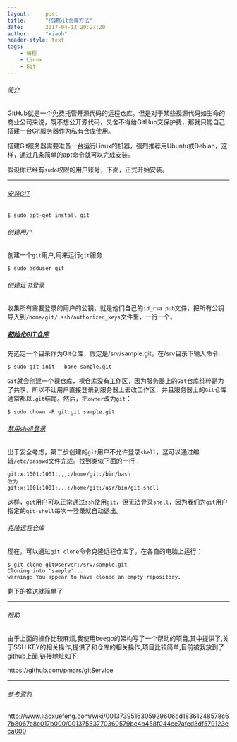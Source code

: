 ```yaml
---
layout:     post
title:      "搭建Git仓库方法"
date:       2017-04-13 20:27:20
author:     "xiaoh"
header-style: text
tags:
    - 编程
    - Linux
    - Git
---
```


###### [简介](#summary)

GitHub就是一个免费托管开源代码的远程仓库。但是对于某些视源代码如生命的商业公司来说，既不想公开源代码，又舍不得给GitHub交保护费，那就只能自己搭建一台Git服务器作为私有仓库使用。

搭建Git服务器需要准备一台运行Linux的机器，强烈推荐用Ubuntu或Debian，这样，通过几条简单的apt命令就可以完成安装。

假设你已经有`sudo`权限的用户账号，下面，正式开始安装。

---

###### [安装GIT](#install)

```shell
$ sudo apt-get install git
```

###### [创建用户](#adduser)

创建一个`git`用户,用来运行`git`服务

```shell
$ sudo adduser git
```

###### [创建证书登录](#authorized)

收集所有需要登录的用户的公钥，就是他们自己的`id_rsa.pub`文件，把所有公钥导入到`/home/git/.ssh/authorized_keys`文件里，一行一个。

##### [初始化GIT仓库](#init)

先选定一个目录作为Git仓库，假定是/srv/sample.git，在/srv目录下输入命令:

```shell
$ sudo git init --bare sample.git
```

`Git`就会创建一个裸仓库，裸仓库没有工作区，因为服务器上的`Git`仓库纯粹是为了共享，所以不让用户直接登录到服务器上去改工作区，并且服务器上的`Git`仓库通常都以`.git`结尾。然后，把`owner`改为`git`：

```shell
$ sudo chown -R git:git sample.git
```

###### [禁用shell登录](#login)

出于安全考虑，第二步创建的`git`用户不允许登录`shell`，这可以通过编辑`/etc/passwd`文件完成。找到类似下面的一行：

```shell
git:x:1001:1001:,,,:/home/git:/bin/bash
改为
git:x:1001:1001:,,,:/home/git:/usr/bin/git-shell
```

这样，`git`用户可以正常通过`ssh`使用`git`，但无法登录`shell`，因为我们为`git`用户指定的`git-shell`每次一登录就自动退出。

###### [克隆远程仓库](#clone)

现在，可以通过`git clone`命令克隆远程仓库了，在各自的电脑上运行：

```shell
$ git clone git@server:/srv/sample.git
Cloning into 'sample'...
warning: You appear to have cloned an empty repository.
```

剩下的推送就简单了

---

###### [帮助](#help) 

由于上面的操作比较麻烦,我使用beego的架构写了一个帮助的项目,其中提供了,关于SSH KEY的相关操作,提供了和仓库的相关操作,项目比较简单,目前被我放到了github上面,链接地址如下:

<https://github.com/pmars/gitService>

---

###### [参考资料](#links)

<http://www.liaoxuefeng.com/wiki/0013739516305929606dd18361248578c67b8067c8c017b000/00137583770360579bc4b458f044ce7afed3df579123eca000>
